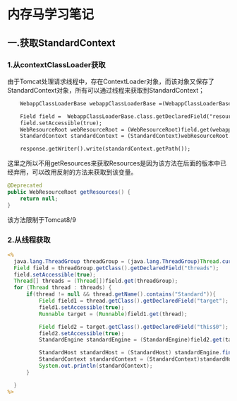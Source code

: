 # 内存马学习笔记

## 一.获取StandardContext

### 1.从contextClassLoader获取

由于Tomcat处理请求线程中，存在ContextLoader对象，而该对象又保存了StandardContext对象，所有可以通过线程来获取到StandardContext；
```jsp
    WebappClassLoaderBase webappClassLoaderBase =(WebappClassLoaderBase) Thread.currentThread().getContextClassLoader();

    Field field =  WebappClassLoaderBase.class.getDeclaredField("resources");
    field.setAccessible(true);
    WebResourceRoot webResourceRoot = (WebResourceRoot)field.get(webappClassLoaderBase);
    StandardContext standardContext = (StandardContext)webResourceRoot.getContext();

    response.getWriter().write(standardContext.getPath());
```
这里之所以不用getResources来获取Resources是因为该方法在后面的版本中已经弃用，可以改用反射的方法来获取到该变量。
```java
@Deprecated
public WebResourceRoot getResources() {
    return null;
}
```
该方法限制于Tomcat8/9

### 2.从线程获取
```jsp
<%
  java.lang.ThreadGroup threadGroup = (java.lang.ThreadGroup)Thread.currentThread().getThreadGroup();
  Field field = threadGroup.getClass().getDeclaredField("threads");
  field.setAccessible(true);
  Thread[] threads = (Thread[])field.get(threadGroup);
  for (Thread thread : threads) {
      if(thread != null && thread.getName().contains("Standard")){
          Field field1 = thread.getClass().getDeclaredField("target");
          field1.setAccessible(true);
          Runnable target = (Runnable)field1.get(thread);

          Field field2 = target.getClass().getDeclaredField("this$0");
          field2.setAccessible(true);
          StandardEngine standardEngine = (StandardEngine)field2.get(target);

          StandardHost standardHost = (StandardHost) standardEngine.findChild("localhost");
          StandardContext standardContext = (StandardContext)standardHost.findChild("/valve");
          System.out.println(standardContext);
      }

  }
%>
```
